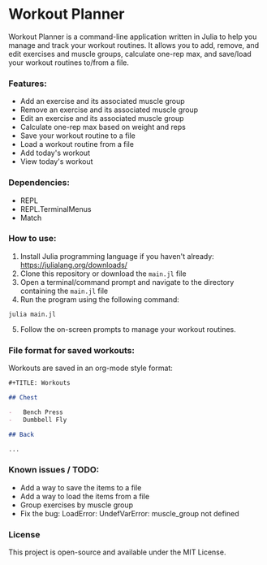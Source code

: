 # Workout Planner

Workout Planner is a command-line application written in Julia to help you manage and track your workout routines. It allows you to add, remove, and edit exercises and muscle groups, calculate one-rep max, and save/load your workout routines to/from a file.

### Features:

-   Add an exercise and its associated muscle group
-   Remove an exercise and its associated muscle group
-   Edit an exercise and its associated muscle group
-   Calculate one-rep max based on weight and reps
-   Save your workout routine to a file
-   Load a workout routine from a file
-   Add today's workout
-   View today's workout

### Dependencies:

-   REPL
-   REPL.TerminalMenus
-   Match

### How to use:

1. Install Julia programming language if you haven't already: https://julialang.org/downloads/
2. Clone this repository or download the `main.jl` file
3. Open a terminal/command prompt and navigate to the directory containing the `main.jl` file
4. Run the program using the following command:

```
julia main.jl
```

5. Follow the on-screen prompts to manage your workout routines.

### File format for saved workouts:

Workouts are saved in an org-mode style format:

```markdown
#+TITLE: Workouts

## Chest

-   Bench Press
-   Dumbbell Fly

## Back

...
```

### Known issues / TODO:

-   Add a way to save the items to a file
-   Add a way to load the items from a file
-   Group exercises by muscle group
-   Fix the bug: LoadError: UndefVarError: muscle_group not defined

### License

This project is open-source and available under the MIT License.
